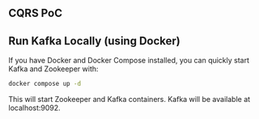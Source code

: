 ## CQRS PoC

## Run Kafka Locally (using Docker)

If you have Docker and Docker Compose installed, you can quickly start Kafka and Zookeeper with:

```bash
docker compose up -d
```

This will start Zookeeper and Kafka containers.
Kafka will be available at localhost:9092.
